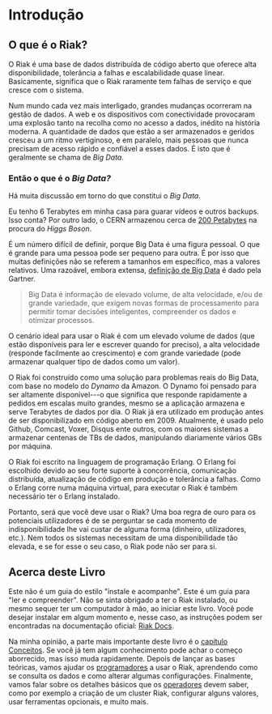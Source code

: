 # Introdução

## O que é o Riak?

O Riak é uma base de dados distribuída de código aberto que oferece alta disponibilidade, tolerância a falhas e escalabilidade quase linear. Basicamente, significa que o Riak raramente tem falhas de serviço e que cresce com o sistema.

Num mundo cada vez mais interligado, grandes mudanças ocorreram na gestão de dados. A web e os dispositivos com conectividade provocaram uma explosão tanto na recolha como no acesso a dados, inédito na história moderna. A quantidade de dados que estão a ser armazenados e geridos cresceu a um ritmo vertiginoso, e em paralelo, mais pessoas que nunca precisam de acesso rápido e confiável a esses dados. É isto que é geralmente se chama de *Big Data*.


<aside id="big-data" class="sidebar"><h3>Então o que é o <em>Big Data?</em></h3>

Há muita discussão em torno do que constitui o <em>Big Data</em>.

Eu tenho 6 Terabytes em minha casa para guarar vídeos e outros backups. Isso conta? Por outro lado, o CERN armazenou cerca de [200 Petabytes](http://www.itbusinessedge.com/cm/blogs/lawson/the-big-data-software-problem-behind-cerns-higgs-boson-hunt/?cs=50736) na procura do *Higgs Boson*.

É um número difícil de definir, porque Big Data é uma figura pessoal. O que é grande para uma pessoa pode ser pequeno para outra. É por isso que muitas definições não se referem a tamanhos em específico, mas a valores relativos. Uma razoável, embora extensa, [definição de Big Data](http://www.gartner.com/DisplayDocument?ref=clientFriendlyUrl&id=2057415) é dado pela Gartner.

<blockquote>Big Data é informação de elevado volume, de alta velocidade, e/ou de grande variedade, que exigem novas formas de processamento para permitir tomar decisões inteligentes, compreender os dados e otimizar processos.</blockquote></aside>

O cenário ideal para usar o Riak é com um elevado volume de dados (que estão disponíveis para ler e escrever quando for preciso), a alta velocidade (responde facilmente ao crescimento) e com grande variedade (pode armazenar qualquer tipo de dados como um valor).

O Riak foi construído como uma solução para problemas reais do Big Data, com base no modelo do *Dynamo* da Amazon. O Dynamo foi pensado para ser altamente disponível---o que significa que responde rapidamente a pedidos em escalas muito grandes, mesmo se a aplicação armazena e serve Terabytes de dados por dia. O Riak já era utilizado em produção antes de ser disponibilizado em código aberto em 2009. Atualmente, é usado pelo Github, Comcast, Voxer, Disqus ente outros, com os maiores sistemas a armazenar centenas de TBs de dados, manipulando diariamente vários GBs por máquina.

O Riak foi escrito na linguagem de programação Erlang. O Erlang foi escolhido devido ao seu forte suporte à concorrência, comunicação distribuída, atualização de código em produção e tolerância a falhas. Como o Erlang corre numa máquina virtual, para executar o Riak é também necessário ter o Erlang instalado.

Portanto, será que você deve usar o Riak? Uma boa regra de ouro para os potenciais utilizadores é de se perguntar se cada momento de indisponibilidade lhe vai custar de alguma forma (dinheiro, utilizadores, etc.). Nem todos os sistemas necessitam de uma disponibilidade tão elevada, e se for esse o seu caso, o Riak pode não ser para si.

## Acerca deste Livro

Este não é um guia do estilo "instale e acompanhe". Este é um guia para "ler e compreender". Não se sinta obrigado a ter o Riak instalado, ou mesmo sequer ter um computador à mão, ao iniciar este livro. Você pode desejar instalar em algum momento e, nesse caso, as instruções podem ser encontradas na documentação oficial: [Riak Docs](http://docs.basho.com).

Na minha opinião, a parte mais importante deste livro é o [capítulo Conceitos](#conceitos). Se você já tem algum conhecimento pode achar o começo aborrecido, mas isso muda rapidamente. Depois de lançar as bases teóricas, vamos ajudar os [programadores](#developers) a usar o Riak, aprendendo como se consulta os dados e como alterar algumas configurações. Finalmente, vamos falar sobre os detalhes básicos que os [operadores](#operadores) devem saber, como por exemplo a criação de um cluster Riak, configurar alguns valores, usar ferramentas opcionais, e muito mais.

